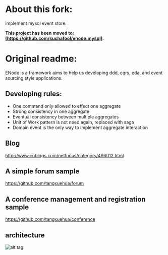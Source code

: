 
# About this fork:
   implement mysql event store.

**This project has been moved to: [https://github.com/suchafool/enode.mysql].**


# Original readme:

ENode is a framework aims to help us developing ddd, cqrs, eda, and event sourcing style applications.

Developing rules:
--------------
- One command only allowed to effect one aggregate
- Strong consistency in one aggregate
- Eventual consistency between multiple aggregates
- Unit of Work pattern is not need again, replaced with saga
- Domain event is the only way to implement aggregate interaction

Blog
--------------
http://www.cnblogs.com/netfocus/category/496012.html

A simple forum sample
--------------
https://github.com/tangxuehua/forum

A conference management and registration sample
--------------
https://github.com/tangxuehua/conference

architecture
--------------
![alt tag](https://raw.githubusercontent.com/tangxuehua/enode/master/doc/arch.png)
